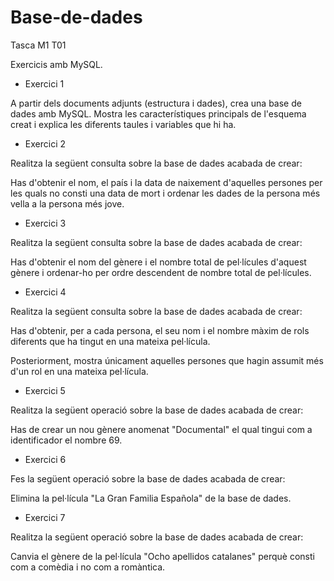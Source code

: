 # Base-de-dades
Tasca M1 T01

Exercicis amb MySQL.
- Exercici 1

A partir dels documents adjunts (estructura i dades), crea una base de dades amb MySQL. Mostra les característiques principals de l'esquema creat i explica les diferents taules i variables que hi ha.


- Exercici 2

Realitza la següent consulta sobre la base de dades acabada de crear: 

Has d'obtenir el nom, el país i la data de naixement d'aquelles persones per les quals no consti una data de mort i ordenar les dades de la persona més vella a la persona més jove.


- Exercici 3

Realitza la següent consulta sobre la base de dades acabada de crear: 

Has d'obtenir el nom del gènere i el nombre total de pel·lícules d'aquest gènere i ordenar-ho per ordre descendent de nombre total de pel·lícules.  


- Exercici 4

Realitza la següent consulta sobre la base de dades acabada de crear: 

Has d'obtenir, per a cada persona, el seu nom i el nombre màxim de rols diferents que ha tingut en una mateixa pel·lícula. 

Posteriorment, mostra únicament aquelles persones que hagin assumit més d'un rol en una mateixa pel·lícula.

- Exercici 5

Realitza la següent operació sobre la base de dades acabada de crear: 

Has de crear un nou gènere anomenat "Documental" el qual tingui com a identificador el nombre 69.


- Exercici 6

Fes la següent operació sobre la base de dades acabada de crear:  

Elimina la pel·lícula "La Gran Familia Española" de la base de dades.


- Exercici 7

Realitza la següent operació sobre la base de dades acabada de crear: 

Canvia el gènere de la pel·lícula "Ocho apellidos catalanes" perquè consti com a comèdia i no com a romàntica.
